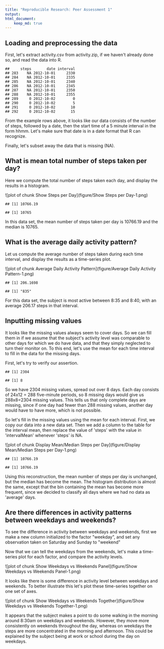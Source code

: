 ```yaml
---
title: "Reproducible Research: Peer Assessment 1"
output: 
html_document:
    keep_md: true
---
```





## Loading and preprocessing the data

First, let's extract activity.csv from activity.zip, if we haven't already done
so, and read the data into R.


```
##     steps       date interval
## 283    NA 2012-10-01     2330
## 284    NA 2012-10-01     2335
## 285    NA 2012-10-01     2340
## 286    NA 2012-10-01     2345
## 287    NA 2012-10-01     2350
## 288    NA 2012-10-01     2355
## 289     0 2012-10-02        0
## 290     0 2012-10-02        5
## 291     0 2012-10-02       10
## 292     0 2012-10-02       15
```

From the example rows above, it looks like our data consists of the number of
steps, followed by a date, then the start time of a 5 minute interval in the
form hhmm.  Let's make sure that date is in a date format that R can recognize.



Finally, let's subset away the data that is missing (NA).



## What is mean total number of steps taken per day?

Here we compute the total number of steps taken each day, and display the results
in a histogram.

![plot of chunk Show Steps per Day](figure/Show Steps per Day-1.png) 

```
## [1] 10766.19
```

```
## [1] 10765
```

In this data set, the mean number of steps taken per day is
10766.19 and the median is 10765.

## What is the average daily activity pattern?

Let us compute the average number of steps taken during each time interval, and 
display the results as a time-series plot.

![plot of chunk Average Daily Activity Pattern](figure/Average Daily Activity Pattern-1.png) 

```
## [1] 206.1698
```

```
## [1] "835"
```

For this data set, the subject is most active between 8:35 and 8:40, with an average 206.17 steps in that interval.

## Inputting missing values

It looks like the missing values always seem to cover days.  So we can fill them
in if we assume that the subject's activity level was comparable to other days
for which we do have data, and that they simply neglected to turn their monitor
on.  To this end, let's use the mean for each time interval to fill in the data
for the missing days.

First, let's try to verify our assertion.


```
## [1] 2304
```

```
## [1] 8
```

So we have 2304 missing values, spread out over 8
days.  Each day consists of 24x12 = 288 five-minute periods, so 8
missing days would give us 288x8=2304 missing values.
This tells us that only complete days are missing, since if one day had fewer than
288 missing values, another day would have to have more, which is not possible.

So let's fill in the missing values using the mean for each interval.  First, 
we copy our data into a new data set.  Then we add a column to the table for the
interval mean, then replace the value of 'steps' with the value in 'intervalMean'
whenever 'steps' is NA.

![plot of chunk Display Mean/Median Steps per Day](figure/Display Mean/Median Steps per Day-1.png) 

```
## [1] 10766.19
```

```
## [1] 10766.19
```

Using this reconstruction, the mean number of steps per day is unchanged, but the
median has become the mean.  The histogram distribution is almost the same, except
that the bin containing the mean has become more frequent, since we decided to 
classify all days where we had no data as 'average' days.

## Are there differences in activity patterns between weekdays and weekends?

To see the difference in activity between weekdays and weekends, first we make a
new column initialized to the factor "weekday", and set any observation
taken on Saturday and Sunday to "weekend"



Now that we can tell the weekdays from the weekends, let's make a time-series plot for each factor, and compare the activity levels.

![plot of chunk Show Weekdays vs Weekends Panel](figure/Show Weekdays vs Weekends Panel-1.png) 

It looks like there is some difference in activity level between weekdays and
weekends.  To better illustrate this let's plot these time-series together on
one set of axes.

![plot of chunk Show Weekdays vs Weekends Together](figure/Show Weekdays vs Weekends Together-1.png) 

It appears that the subject makes a point to do some walking in the morning
around 8:30am on weekdays and weekends.  However, they move more consistently on weekends throughout the day, whereas on weekdays the steps are more concentrated
in the morning and afternoon.  This could be explained by the subject being at
work or school during the day on weekdays.

